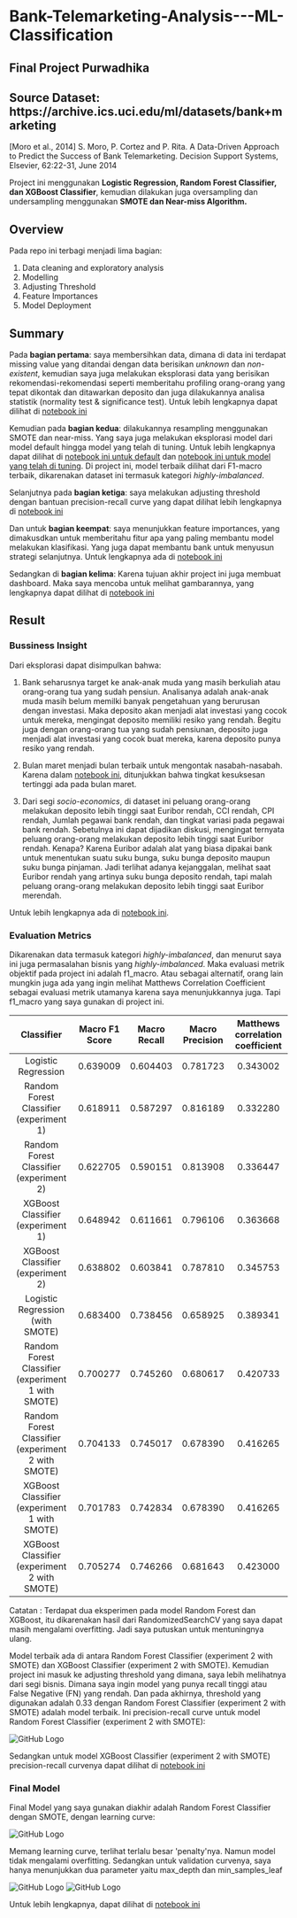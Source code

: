 <h1> Bank-Telemarketing-Analysis---ML-Classification </h1>
<h2> Final Project Purwadhika </h2>

<h2> Source Dataset: https://archive.ics.uci.edu/ml/datasets/bank+marketing </h2><p>[Moro et al., 2014] S. Moro, P. Cortez and P. Rita. A Data-Driven Approach to Predict the Success of Bank Telemarketing. Decision Support Systems, Elsevier, 62:22-31, June 2014</p>

Project ini menggunakan <b>Logistic Regression, Random Forest Classifier, dan XGBoost Classifier</b>, kemudian dilakukan juga oversampling dan undersampling menggunakan <b>SMOTE dan Near-miss Algorithm.</b> 

## Overview

Pada repo ini terbagi menjadi lima bagian:

1. Data cleaning and exploratory analysis
2. Modelling
3. Adjusting Threshold
4. Feature Importances
5. Model Deployment

## Summary

Pada <b>bagian pertama</b>: saya membersihkan data, dimana di data ini terdapat missing value yang ditandai dengan data berisikan <i>unknown</i> dan <i>non-existent</i>, kemudian saya juga melakukan eksplorasi data yang berisikan rekomendasi-rekomendasi seperti memberitahu profiling orang-orang yang tepat dikontak dan ditawarkan deposito dan juga dilakukannya analisa statistik (normality test & significance test). Untuk lebih lengkapnya dapat dilihat di [notebook ini](https://github.com/Stev-create/Bank-Telemarketing-Analysis---ML-Classification/blob/master/notebook/1.%20Data%20cleaning%20and%20exploratory%20analysis.ipynb)

Kemudian pada <b>bagian kedua</b>: dilakukannya resampling menggunakan SMOTE dan near-miss. Yang saya juga melakukan eksplorasi model dari model default hingga model yang telah di tuning. Untuk lebih lengkapnya dapat dilihat di [notebook ini untuk default](https://github.com/Stev-create/Bank-Telemarketing-Analysis---ML-Classification/blob/master/notebook/2.%20ML_Classification_Part_1%20(Default%20Model).ipynb) dan [notebook ini untuk model yang telah di tuning](https://github.com/Stev-create/Bank-Telemarketing-Analysis---ML-Classification/blob/master/notebook/3.%20ML_Classifiation_Part_2%20(Hyperparamater%20Tuning).ipynb). Di project ini, model terbaik dilihat dari F1-macro terbaik, dikarenakan dataset ini termasuk kategori <i>highly-imbalanced</i>. 

Selanjutnya pada <b>bagian ketiga</b>: saya melakukan adjusting threshold dengan bantuan precision-recall curve yang dapat dilihat lebih lengkapnya di [notebook ini](https://github.com/Stev-create/Bank-Telemarketing-Analysis---ML-Classification/blob/master/notebook/4.%20Adjusting%20threshold.ipynb)

Dan untuk <b>bagian keempat</b>: saya menunjukkan feature importances, yang dimakusdkan untuk memberitahu fitur apa yang paling membantu model melakukan klasifikasi. Yang juga dapat membantu bank untuk menyusun strategi selanjutnya. Untuk lengkapnya ada di [notebook ini](https://github.com/Stev-create/Bank-Telemarketing-Analysis---ML-Classification/blob/master/notebook/5.%20Feature%20Importances.ipynb)

Sedangkan di <b>bagian kelima</b>: Karena tujuan akhir project ini juga membuat dashboard. Maka saya mencoba untuk melihat gambarannya, yang lengkapnya dapat dilihat di [notebook ini](https://github.com/Stev-create/Bank-Telemarketing-Analysis---ML-Classification/blob/master/notebook/6.%20Model%20Deployment%20(try).ipynb)

## Result

### Bussiness Insight

Dari eksplorasi dapat disimpulkan bahwa:

1. Bank seharusnya target ke anak-anak muda yang masih berkuliah atau orang-orang tua yang sudah pensiun. Analisanya adalah anak-anak muda masih belum memilki banyak pengetahuan yang berurusan dengan investasi. Maka deposito akan menjadi alat investasi yang cocok untuk mereka, mengingat deposito memiliki resiko yang rendah. Begitu juga dengan orang-orang tua yang sudah pensiunan, deposito juga menjadi alat investasi yang cocok buat mereka, karena deposito punya resiko yang rendah. 

2. Bulan maret menjadi bulan terbaik untuk mengontak nasabah-nasabah. Karena dalam [notebook ini](https://github.com/Stev-create/Bank-Telemarketing-Analysis---ML-Classification/blob/master/notebook/1.%20Data%20cleaning%20and%20exploratory%20analysis.ipynb), ditunjukkan bahwa tingkat kesuksesan tertinggi ada pada bulan maret. 

3. Dari segi <i>socio-economics</i>, di dataset ini peluang orang-orang melakukan deposito lebih tinggi saat Euribor rendah, CCI rendah, CPI rendah, Jumlah pegawai bank rendah, dan tingkat variasi pada pegawai bank rendah. Sebetulnya ini dapat dijadikan diskusi, mengingat ternyata peluang orang-orang melakukan deposito lebih tinggi saat Euribor rendah. Kenapa? Karena Euribor adalah alat yang biasa dipakai bank untuk menentukan suatu suku bunga, suku bunga deposito maupun suku bunga pinjaman. Jadi terlihat adanya kejanggalan, melihat saat Euribor rendah yang artinya suku bunga deposito rendah, tapi malah peluang orang-orang melakukan deposito lebih tinggi saat Euribor merendah. 

Untuk lebih lengkapnya ada di [notebook ini](https://github.com/Stev-create/Bank-Telemarketing-Analysis---ML-Classification/blob/master/notebook/1.%20Data%20cleaning%20and%20exploratory%20analysis.ipynb).

### Evaluation Metrics

Dikarenakan data termasuk kategori <i>highly-imbalanced</i>, dan menurut saya ini juga permasalahan bisnis yang <i>highly-imbalanced</i>. Maka evaluasi metrik objektif pada project ini adalah f1_macro. Atau sebagai alternatif, orang lain mungkin juga ada yang ingin melihat Matthews Correlation Coefficient sebagai evaluasi metrik utamanya karena saya menunjukkannya juga. Tapi f1_macro yang saya gunakan di project ini.  


| Classifier | Macro F1 Score | Macro Recall | Macro Precision | Matthews correlation coefficient| 
|   :---:      |     :---:      |    :---:      |   :---:   |          :---: |
| Logistic Regression   | 0.639009    |  	0.604403   | 0.781723   |  0.343002   |
| Random Forest Classifier  (experiment 1)   | 0.618911       |  	0.587297     | 	0.816189  |  0.332280      |
| Random Forest Classifier  (experiment 2)   | 0.622705       |  	0.590151     | 	0.813908  |  0.336447      |
| XGBoost Classifier  (experiment 1) | 0.648942    |  	0.611661   | 0.796106   |  0.363668   |
| XGBoost Classifier (experiment 2) | 0.638802    |  	0.603841   | 0.787810   |  0.345753   |
| Logistic Regression (with SMOTE)   | 0.683400    |  	0.738456   | 0.658925   |  0.389341   |
| Random Forest Classifier  (experiment 1 with SMOTE)   | 0.700277       |  	0.745260     | 	0.680617  |  0.420733      |
| Random Forest Classifier  (experiment 2 with SMOTE)   | 0.704133       |  	0.745017     | 	0.678390  |  0.416265      |
| XGBoost Classifier  (experiment 1 with SMOTE) | 0.701783    |  	0.742834   | 0.678390   |  0.416265   |
| XGBoost Classifier (experiment 2 with SMOTE) | 0.705274    |  	0.746266   | 0.681643   |  0.423000   |

Catatan : Terdapat dua eksperimen pada model Random Forest dan XGBoost, itu dikarenakan hasil dari RandomizedSearchCV yang saya dapat masih mengalami overfitting. Jadi saya putuskan untuk mentuningnya ulang. 

Model terbaik ada di antara Random Forest Classifier  (experiment 2 with SMOTE)  dan XGBoost Classifier  (experiment 2 with SMOTE). Kemudian project ini masuk ke adjusting threshold yang dimana, saya lebih melihatnya dari segi bisnis. Dimana saya ingin model yang punya recall tinggi atau False Negative (FN) yang rendah. Dan pada akhirnya, threshold yang digunakan adalah 0.33 dengan Random Forest Classifier  (experiment 2 with SMOTE) adalah model terbaik. Ini precision-recall curve untuk model Random Forest Classifier  (experiment 2 with SMOTE):

![GitHub Logo](/images/4.png)

Sedangkan untuk model XGBoost Classifier  (experiment 2 with SMOTE) precision-recall curvenya dapat dilihat di [notebook ini](https://github.com/Stev-create/Bank-Telemarketing-Analysis---ML-Classification/blob/master/notebook/4.%20Adjusting%20threshold.ipynb)

### Final Model

Final Model yang saya gunakan diakhir adalah Random Forest Classifier dengan SMOTE, dengan learning curve:

![GitHub Logo](/images/1.png)

Memang learning curve, terlihat terlalu besar 'penalty'nya. Namun model tidak mengalami overfitting. Sedangkan untuk validation curvenya, saya hanya menunjukkan dua parameter yaitu max_depth dan min_samples_leaf

![GitHub Logo](/images/2.png)
![GitHub Logo](/images/3.png)

Untuk lebih lengkapnya, dapat dilihat di [notebook ini](https://github.com/Stev-create/Bank-Telemarketing-Analysis---ML-Classification/blob/master/notebook/3.%20ML_Classifiation_Part_2%20(Hyperparamater%20Tuning).ipynb)


